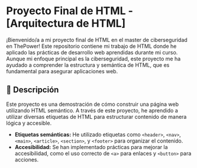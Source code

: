 # Proyecto Final de HTML - [Arquitectura de HTML]

¡Bienvenido/a a mi proyecto final de HTML en el master de ciberseguridad en ThePower! Este repositorio contiene mi trabajo de HTML donde he aplicado las prácticas de desarrollo web aprendidas durante mi curso. Aunque mi enfoque principal es la ciberseguridad, este proyecto me ha ayudado a comprender la estructura y semántica de HTML, que es fundamental para asegurar aplicaciones web.

## 🌟 Descripción

Este proyecto es una demostración de cómo construir una página web utilizando HTML semántico. A través de este proyecto, he aprendido a utilizar diversas etiquetas de HTML para estructurar contenido de manera lógica y accesible.

- **Etiquetas semánticas:** He utilizado etiquetas como `<header>`, `<nav>`, `<main>`, `<article>`, `<section>`, y `<footer>` para organizar el contenido.
- **Accesibilidad:** Se han implementado prácticas para mejorar la accesibilidad, como el uso correcto de `<a>` para enlaces y `<button>` para acciones.
